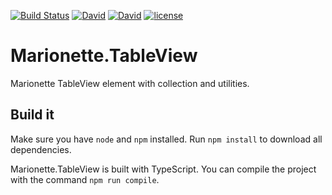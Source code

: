[![Build Status](https://img.shields.io/travis/wfortin/Marionette.TableView.svg?style=flat-square)](https://travis-ci.org/wfortin/Marionette.TableView)
[![David](https://img.shields.io/david/wfortin/Marionette.TableView.svg?style=flat-square)]()
[![David](https://img.shields.io/david/dev/wfortin/Marionette.TableView.svg?style=flat-square)]()
[![license](http://img.shields.io/badge/license-MIT-blue.svg?style=flat-square)](https://github.com/wfortin/Marionette.TableView/blob/master/LICENSE)

# Marionette.TableView
Marionette TableView element with collection and utilities.


## Build it
Make sure you have `node` and `npm` installed.
Run `npm install` to download all dependencies.

Marionette.TableView is built with TypeScript. You can compile the project with the command `npm run compile`.
